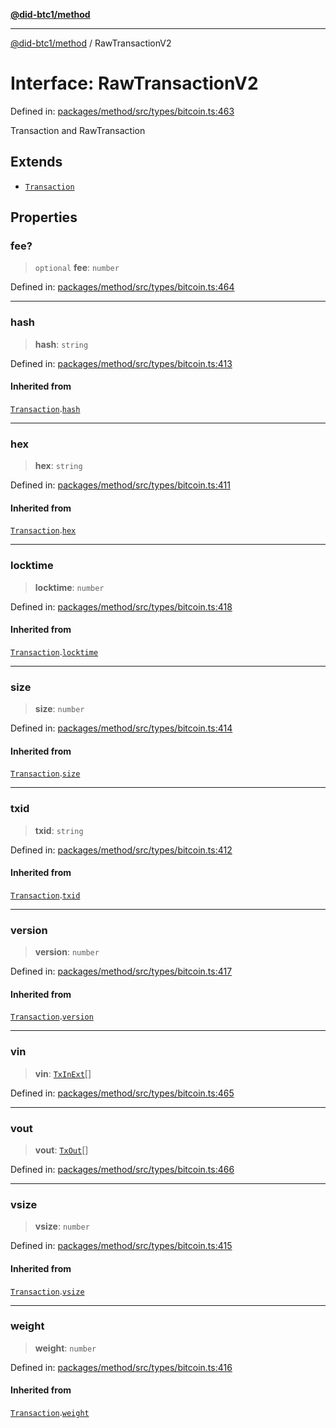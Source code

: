 [**@did-btc1/method**](../README.md)

***

[@did-btc1/method](../globals.md) / RawTransactionV2

# Interface: RawTransactionV2

Defined in: [packages/method/src/types/bitcoin.ts:463](https://github.com/dcdpr/did-btc1-js/blob/751aedd75738c26882a2149e644ae32b9e424707/packages/method/src/types/bitcoin.ts#L463)

Transaction and RawTransaction

## Extends

- [`Transaction`](../type-aliases/Transaction.md)

## Properties

### fee?

> `optional` **fee**: `number`

Defined in: [packages/method/src/types/bitcoin.ts:464](https://github.com/dcdpr/did-btc1-js/blob/751aedd75738c26882a2149e644ae32b9e424707/packages/method/src/types/bitcoin.ts#L464)

***

### hash

> **hash**: `string`

Defined in: [packages/method/src/types/bitcoin.ts:413](https://github.com/dcdpr/did-btc1-js/blob/751aedd75738c26882a2149e644ae32b9e424707/packages/method/src/types/bitcoin.ts#L413)

#### Inherited from

[`Transaction`](../type-aliases/Transaction.md).[`hash`](../type-aliases/Transaction.md#hash)

***

### hex

> **hex**: `string`

Defined in: [packages/method/src/types/bitcoin.ts:411](https://github.com/dcdpr/did-btc1-js/blob/751aedd75738c26882a2149e644ae32b9e424707/packages/method/src/types/bitcoin.ts#L411)

#### Inherited from

[`Transaction`](../type-aliases/Transaction.md).[`hex`](../type-aliases/Transaction.md#hex)

***

### locktime

> **locktime**: `number`

Defined in: [packages/method/src/types/bitcoin.ts:418](https://github.com/dcdpr/did-btc1-js/blob/751aedd75738c26882a2149e644ae32b9e424707/packages/method/src/types/bitcoin.ts#L418)

#### Inherited from

[`Transaction`](../type-aliases/Transaction.md).[`locktime`](../type-aliases/Transaction.md#locktime)

***

### size

> **size**: `number`

Defined in: [packages/method/src/types/bitcoin.ts:414](https://github.com/dcdpr/did-btc1-js/blob/751aedd75738c26882a2149e644ae32b9e424707/packages/method/src/types/bitcoin.ts#L414)

#### Inherited from

[`Transaction`](../type-aliases/Transaction.md).[`size`](../type-aliases/Transaction.md#size)

***

### txid

> **txid**: `string`

Defined in: [packages/method/src/types/bitcoin.ts:412](https://github.com/dcdpr/did-btc1-js/blob/751aedd75738c26882a2149e644ae32b9e424707/packages/method/src/types/bitcoin.ts#L412)

#### Inherited from

[`Transaction`](../type-aliases/Transaction.md).[`txid`](../type-aliases/Transaction.md#txid)

***

### version

> **version**: `number`

Defined in: [packages/method/src/types/bitcoin.ts:417](https://github.com/dcdpr/did-btc1-js/blob/751aedd75738c26882a2149e644ae32b9e424707/packages/method/src/types/bitcoin.ts#L417)

#### Inherited from

[`Transaction`](../type-aliases/Transaction.md).[`version`](../type-aliases/Transaction.md#version)

***

### vin

> **vin**: [`TxInExt`](TxInExt.md)[]

Defined in: [packages/method/src/types/bitcoin.ts:465](https://github.com/dcdpr/did-btc1-js/blob/751aedd75738c26882a2149e644ae32b9e424707/packages/method/src/types/bitcoin.ts#L465)

***

### vout

> **vout**: [`TxOut`](../type-aliases/TxOut.md)[]

Defined in: [packages/method/src/types/bitcoin.ts:466](https://github.com/dcdpr/did-btc1-js/blob/751aedd75738c26882a2149e644ae32b9e424707/packages/method/src/types/bitcoin.ts#L466)

***

### vsize

> **vsize**: `number`

Defined in: [packages/method/src/types/bitcoin.ts:415](https://github.com/dcdpr/did-btc1-js/blob/751aedd75738c26882a2149e644ae32b9e424707/packages/method/src/types/bitcoin.ts#L415)

#### Inherited from

[`Transaction`](../type-aliases/Transaction.md).[`vsize`](../type-aliases/Transaction.md#vsize)

***

### weight

> **weight**: `number`

Defined in: [packages/method/src/types/bitcoin.ts:416](https://github.com/dcdpr/did-btc1-js/blob/751aedd75738c26882a2149e644ae32b9e424707/packages/method/src/types/bitcoin.ts#L416)

#### Inherited from

[`Transaction`](../type-aliases/Transaction.md).[`weight`](../type-aliases/Transaction.md#weight)
